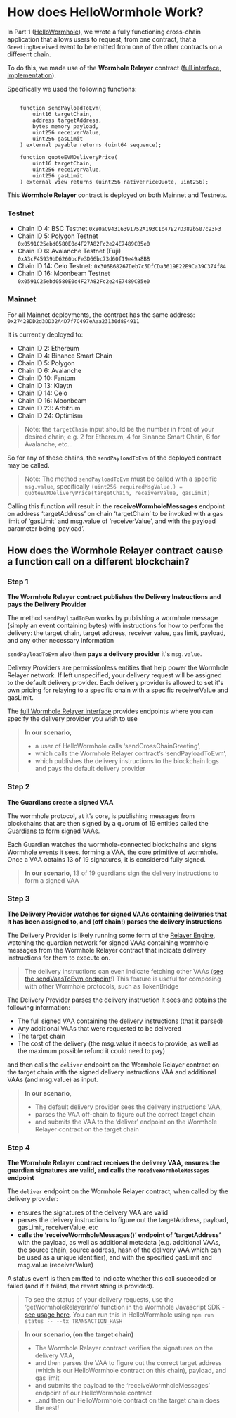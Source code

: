 # How does HelloWormhole Work?

In Part 1 ([HelloWormhole](./README.md)), we wrote a fully functioning cross-chain application that allows users to request, from one contract, that a `GreetingReceived` event to be emitted from one of the other contracts on a different chain. 

To do this, we made use of the **Wormhole Relayer** contract ([full interface](https://github.com/wormhole-foundation/wormhole/blob/main/ethereum/contracts/interfaces/relayer/IWormholeRelayer.sol), [implementation](https://github.com/wormhole-foundation/wormhole/blob/main/ethereum/contracts/relayer/wormholeRelayer/WormholeRelayer.sol)). 

Specifically we used the following functions:

```solidity

    function sendPayloadToEvm(
        uint16 targetChain,
        address targetAddress,
        bytes memory payload,
        uint256 receiverValue,
        uint256 gasLimit
    ) external payable returns (uint64 sequence);

    function quoteEVMDeliveryPrice(
        uint16 targetChain,
        uint256 receiverValue,
        uint256 gasLimit
    ) external view returns (uint256 nativePriceQuote, uint256);
```

This **Wormhole Relayer** contract is deployed on both Mainnet and Testnets.

### Testnet

- Chain ID 4: BSC Testnet `0x80aC94316391752A193C1c47E27D382b507c93F3`
- Chain ID 5: Polygon Testnet `0x0591C25ebd0580E0d4F27A82Fc2e24E7489CB5e0`
- Chain ID 6: Avalanche Testnet (Fuji) `0xA3cF45939bD6260bcFe3D66bc73d60f19e49a8BB`
- Chain ID 14: Celo Testnet: `0x306B68267Deb7c5DfCDa3619E22E9Ca39C374f84`
- Chain ID 16: Moonbeam Testnet  `0x0591C25ebd0580E0d4F27A82Fc2e24E7489CB5e0`

### Mainnet

For all Mainnet deployments, the contract has the same address: `0x27428DD2d3DD32A4D7f7C497eAaa23130d894911`

It is currently deployed to: 

- Chain ID 2: Ethereum
- Chain ID 4: Binance Smart Chain
- Chain ID 5: Polygon
- Chain ID 6: Avalanche
- Chain ID 10: Fantom
- Chain ID 13: Klaytn
- Chain ID 14: Celo
- Chain ID 16: Moonbeam
- Chain ID 23: Arbitrum
- Chain ID 24: Optimism

> Note: the `targetChain` input should be the number in front of your desired chain; e.g. 2 for Ethereum, 4 for Binance Smart Chain, 6 for Avalanche, etc...

So for any of these chains, the `sendPayloadToEvm` of the deployed contract may be called. 

> Note: The method `sendPayloadToEvm` must be called with a specific `msg.value`, specifically `(uint256 requiredMsgValue,) = quoteEVMDeliveryPrice(targetChain, receiverValue, gasLimit)`

Calling this function will result in the **receiveWormholeMessages** endpoint on address ‘targetAddress’ on chain ‘targetChain’ to be invoked with a gas limit of ‘gasLimit’ and msg.value of ‘receiverValue’, and with the payload parameter being ‘payload’. 

## How does the Wormhole Relayer contract cause a function call on a different blockchain?

### Step 1

**The Wormhole Relayer contract publishes the Delivery Instructions and pays the Delivery Provider**

The method `sendPayloadToEvm` works by publishing a wormhole message (simply an event containing bytes) with instructions for how to perform the delivery: the target chain, target address, receiver value, gas limit, payload, and any other necessary information

`sendPayloadToEvm` also then **pays a delivery provider** it's `msg.value`.

Delivery Providers are permissionless entities that help power the Wormhole Relayer network. If left unspecified, your delivery request will be assigned to the default delivery provider. Each delivery provider is allowed to set it's own pricing for relaying to a specific chain with a specific receiverValue and gasLimit. 

The [full Wormhole Relayer interface](https://github.com/wormhole-foundation/wormhole/blob/main/ethereum/contracts/interfaces/relayer/IWormholeRelayer.sol) provides endpoints where you can specify the delivery provider you wish to use

> **In our scenario,** 
>
> - a user of HelloWormhole calls ‘sendCrossChainGreeting’,
> - which calls the Wormhole Relayer contract’s ‘sendPayloadToEvm’,
> - which publishes the delivery instructions to the blockchain logs and pays the default delivery provider

### Step 2

**The Guardians create a signed VAA**

The wormhole protocol, at it’s core, is publishing messages from blockchains that are then signed by a quorum of 19 entities called the [Guardians](https://docs.wormhole.com/wormhole/explore-wormhole/guardian) to form signed VAAs. 

Each Guardian watches the wormhole-connected blockchains and signs Wormhole events it sees, forming a VAA, the [core primitive of wormhole](https://docs.wormhole.com/wormhole/explore-wormhole/vaa). Once a VAA obtains 13 of 19 signatures, it is considered fully signed. 

> **In our scenario,** 13 of 19 guardians sign the delivery instructions to form a signed VAA


### Step 3

**The Delivery Provider watches for signed VAAs containing deliveries that it has been assigned to, and (off chain!) parses the delivery instructions**

The Delivery Provider is likely running some form of the [Relayer Engine](https://github.com/wormhole-foundation/relayer-engine), watching the guardian network for signed VAAs containing wormhole messages from the Wormhole Relayer contract that indicate delivery instructions for them to execute on. 

> The delivery instructions can even indicate fetching other VAAs ([see the sendVaasToEvm endpoint](https://github.com/wormhole-foundation/wormhole/blob/main/ethereum/contracts/interfaces/relayer/IWormholeRelayer.sol#L119)!) This feature is useful for composing with other Wormhole protocols, such as TokenBridge

The Delivery Provider parses the delivery instruction it sees and obtains the following information:

- The full signed VAA containing the delivery instructions (that it parsed)
- Any additional VAAs that were requested to be delivered
- The target chain
- The cost of the delivery (the msg.value it needs to provide, as well as the maximum possible refund it could need to pay)

and then calls the `deliver` endpoint on the Wormhole Relayer contract on the target chain with the signed delivery instructions VAA and additional VAAs (and msg.value) as input. 

> **In our scenario,** 
>
> - The default delivery provider sees the delivery instructions VAA,
> - parses the VAA off-chain to figure out the correct target chain
> - and submits the VAA to the ‘deliver’ endpoint on the Wormhole Relayer contract on the target chain

### Step 4

**The Wormhole Relayer contract receives the delivery VAA, ensures the guardian signatures are valid, and calls the `receiveWormholeMessages` endpoint**

The `deliver` endpoint on the Wormhole Relayer contract, when called by the delivery provider:

- ensures the signatures of the delivery VAA are valid
- parses the delivery instructions to figure out the targetAddress, payload, gasLimit, receiverValue, etc
- **calls the ‘receiveWormholeMessages()’ endpoint of ‘targetAddress’** with the payload, as well as additional metadata (e.g. additional VAAs, the source chain, source address, hash of the delivery VAA which can be used as a unique identifier), and with the specified gasLimit and msg.value (receiverValue)

A status event is then emitted to indicate whether this call succeeded or failed (and if it failed, the revert string is provided). 

> To see the status of your delivery requests, use the ‘getWormholeRelayerInfo’ function in the Wormhole Javascript SDK - [see usage here](https://github.com/wormhole-foundation/hello-wormhole/blob/main/ts-scripts/getStatus.ts). You can run this in HelloWormhole using `npm run status -- --tx TRANSACTION_HASH`



> **In our scenario, (on the target chain)** 
>
>- The Wormhole Relayer contract verifies the signatures on the delivery VAA,
>- and then parses the VAA to figure out the correct target address (which is our HelloWormhole contract on this chain), payload, and gas limit
>- and submits the payload to the ‘receiveWormholeMessages’ endpoint of our HelloWormhole contract
>- ..and then our HelloWormhole contract on the target chain does the rest!
